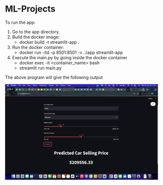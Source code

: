 # ML-Projects
To run the app:
1. Go to the app directory.
2. Build the docker image:
    - docker build -t streamlit-app .
3. Run the docker container:
    - docker run -itd -p 8501:8501 -v .:/app streamlit-app
4. Execute the main.py by going inside the docker container
    - docker exec -it <container_name> bash
    - streamlit run main.py
  
The above program will give the following output 

![UI Image](app_ui.png)
